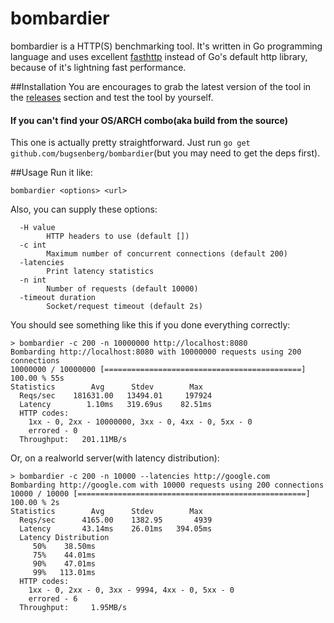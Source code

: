 # bombardier
bombardier is a HTTP(S) benchmarking tool. It's written in Go programming language and uses excellent [fasthttp](https://github.com/valyala/fasthttp) instead of Go's default http library, because of it's lightning fast performance.

##Installation
You are encourages to grab the latest version of the tool in the [releases](https://github.com/bugsenberg/bombardier/releases) section and test the tool by yourself.

#### If you can't find your OS/ARCH combo(aka build from the source)
This one is actually pretty straightforward. Just run `go get github.com/bugsenberg/bombardier`(but you may need to get the deps first).

##Usage
Run it like:
```
bombardier <options> <url>
```
Also, you can supply these options:
```
  -H value
        HTTP headers to use (default [])
  -c int
        Maximum number of concurrent connections (default 200)
  -latencies
        Print latency statistics
  -n int
        Number of requests (default 10000)
  -timeout duration
        Socket/request timeout (default 2s)
```
You should see something like this if you done everything correctly:
```
> bombardier -c 200 -n 10000000 http://localhost:8080
Bombarding http://localhost:8080 with 10000000 requests using 200 connections
10000000 / 10000000 [============================================] 100.00 % 55s 
Statistics        Avg      Stdev        Max
  Reqs/sec    181631.00   13494.01     197924
  Latency        1.10ms   319.69us    82.51ms
  HTTP codes:
    1xx - 0, 2xx - 10000000, 3xx - 0, 4xx - 0, 5xx - 0
    errored - 0
  Throughput:   201.11MB/s
```
Or, on a realworld server(with latency distribution):
```
> bombardier -c 200 -n 10000 --latencies http://google.com
Bombarding http://google.com with 10000 requests using 200 connections
10000 / 10000 [===================================================] 100.00 % 2s 
Statistics        Avg      Stdev        Max
  Reqs/sec      4165.00    1382.95       4939
  Latency       43.14ms    26.01ms   394.05ms
  Latency Distribution
     50%    38.50ms
     75%    44.01ms
     90%    47.01ms
     99%   113.01ms
  HTTP codes:
    1xx - 0, 2xx - 0, 3xx - 9994, 4xx - 0, 5xx - 0
    errored - 6
  Throughput:     1.95MB/s
```